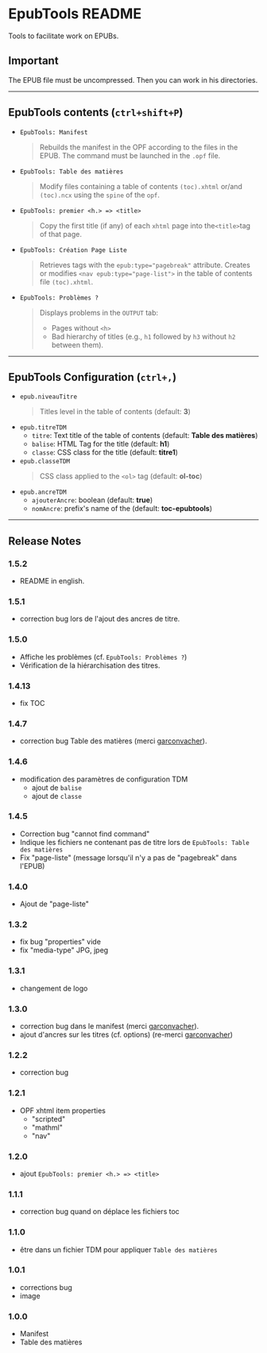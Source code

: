 # EpubTools README

Tools to facilitate work on EPUBs.

## Important

The EPUB file must be uncompressed. Then you can work in his directories.

----------

## EpubTools contents (`ctrl+shift+P`)

- `EpubTools: Manifest`
  > Rebuilds the manifest in the OPF according to the files in the EPUB. The command must be launched in the `.opf` file.
- `EpubTools: Table des matières`
  > Modify files containing a table of contents `(toc).xhtml` or/and `(toc).ncx` using the `spine` of the `opf`.
- `EpubTools: premier <h.> => <title>`
  > Copy the first title (if any) of each `xhtml` page into the`<title>`tag of that page.
- `EpubTools: Création Page Liste`
  >  Retrieves tags with the `epub:type="pagebreak"` attribute. Creates or modifies `<nav epub:type="page-list">` in the table of contents file `(toc).xhtml`.
- `EpubTools: Problèmes ?`
  >  Displays problems in the `OUTPUT` tab:
  >- Pages without `<h>`
  >- Bad hierarchy of titles  (e.g., `h1` followed by `h3` without `h2` between them).

----------

## EpubTools Configuration (`ctrl+,`)

- `epub.niveauTitre`
    > Titles level in the table of contents (default: **3**)
- `epub.titreTDM`
  - `titre`: Text title of the table of contents (default: **Table des matières**)
  - `balise`: HTML Tag for the title (default: **h1**)
  - `classe`: CSS class for the title (default: **titre1**)
- `epub.classeTDM`
  > CSS class applied to the `<ol>` tag (default: **ol-toc**)
- `epub.ancreTDM`
  - `ajouterAncre`: boolean  (default: **true**)
  - `nomAncre`: prefix's name of the (default: **toc-epubtools**)

----------

## Release Notes

### 1.5.2
- README in english.

### 1.5.1

- correction bug lors de l'ajout des ancres de titre.

### 1.5.0

- Affiche les problèmes (cf. `EpubTools: Problèmes ?`)
- Vérification de la hiérarchisation des titres.

### 1.4.13

- fix TOC

### 1.4.7

- correction bug Table des matières (merci [garconvacher](https://github.com/garconvacher)).

### 1.4.6

- modification des paramètres de configuration TDM
  - ajout de `balise`
  - ajout de `classe`

### 1.4.5

- Correction bug "cannot find command"
- Indique les fichiers ne contenant pas de titre lors de `EpubTools: Table des matières`
- Fix "page-liste" (message lorsqu'il n'y a pas de "pagebreak" dans l'EPUB)

### 1.4.0

- Ajout de "page-liste"

### 1.3.2

- fix bug "properties" vide
- fix "media-type" JPG, jpeg

### 1.3.1

- changement de logo

### 1.3.0

- correction bug dans le manifest (merci [garconvacher](https://github.com/garconvacher)).
- ajout d'ancres sur les titres (cf. options) (re-merci [garconvacher](https://github.com/garconvacher))

### 1.2.2

- correction bug

### 1.2.1

- OPF xhtml item properties
  - "scripted"
  - "mathml"
  - "nav"

### 1.2.0

- ajout `EpubTools: premier <h.> => <title>`

### 1.1.1

- correction bug quand on déplace les fichiers toc

### 1.1.0

- être dans un fichier TDM pour appliquer `Table des matières`

### 1.0.1

- corrections bug
- image

### 1.0.0

- Manifest
- Table des matières
